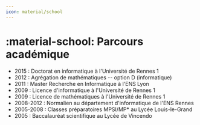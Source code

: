 ```yaml
---
icon: material/school
---
```


# :material-school: Parcours académique

- 2015 : Doctorat en informatique à l'Université de Rennes 1
- 2012 : Agrégation de mathématiques -- option D (informatique)
- 2011 : Master Recherche en Informatique à l'ENS Lyon
- 2009 : Licence d'informatique à l'Université de Rennes 1
- 2009 : Licence de mathématiques à l'Université de Rennes 1
- 2008-2012 : Normalien au département d'informatique de l'ENS Rennes
- 2005-2008 : Classes préparatoires MPSI/MP* au Lycée Louis-le-Grand
- 2005 : Baccalauréat scientifique au Lycée de Vincendo
